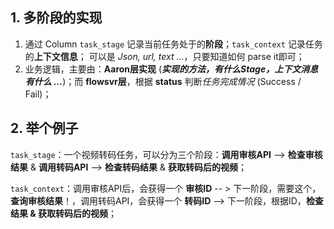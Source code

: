 ## 1. 多阶段的实现

1. 通过 Column `task_stage` 记录当前任务处于的**阶段**；`task_context` 记录任务的**上下文信息**；
   可以是 *Json, url, text ...*，只要知道如何 parse it即可；
2. 业务逻辑，主要由：**Aaron层实现** (***实现的方法，有什么Stage，上下文消息有什么 ...***)；而 **flowsvr层**，根据 **status** 判断*任务完成情况* (Success / Fail)；

## 2. 举个例子

`task_stage`：一个视频转码任务，可以分为三个阶段：**调用审核API** --> **检查审核结果** & **调用转码API** --> **检查转码结果** & **获取转码后的视频**；

`task_context`：调用审核API后，会获得一个 **审核ID** -- > 下一阶段，需要这个，**查询审核结果**！，调用转码API，会获得一个 **转码ID** --> 下一阶段，根据ID，**检查结果 & 获取转码后的视频**；

